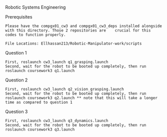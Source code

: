 
Robotic Systems Engineering

Prerequisites

    Please have the compgx01_cw3 and compgx01_cw3_deps installed alongside with this directory. Those 2 repositories are    crucial for this codes to function properly.
    
    File Locations: Ellhassan213/Robotic-Manipulator-work/scripts

Question 1

    First, roslaunch cw3_launch q1_grasping.launch
    Second, wait for the robot to be booted up completely, then run roslaunch coursework3 q1.launch

Question 2

    First, roslaunch cw3_launch q2_vision_grasping.launch
    Second, wait for the robot to be booted up completely, then run roslaunch coursework3 q2.launch ** note that this will take a longer time as compared to question 1

Question 3

    First, roslaunch cw3_launch q3_dynamics.launch
    Second, wait for the robot to be booted up completely, then run roslaunch coursework3 q3.launch

